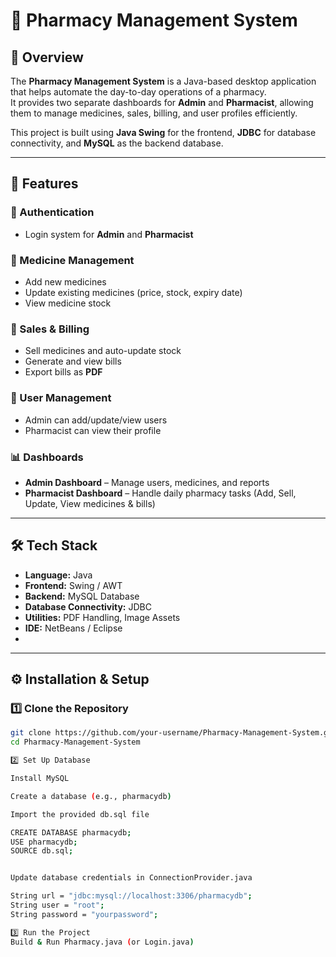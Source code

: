 # 💊 Pharmacy Management System  

## 📖 Overview  
The **Pharmacy Management System** is a Java-based desktop application that helps automate the day-to-day operations of a pharmacy.  
It provides two separate dashboards for **Admin** and **Pharmacist**, allowing them to manage medicines, sales, billing, and user profiles efficiently.  

This project is built using **Java Swing** for the frontend, **JDBC** for database connectivity, and **MySQL** as the backend database.  

---

## 🚀 Features  

### 🔐 Authentication  
- Login system for **Admin** and **Pharmacist**  

### 💊 Medicine Management  
- Add new medicines  
- Update existing medicines (price, stock, expiry date)  
- View medicine stock  

### 🛒 Sales & Billing  
- Sell medicines and auto-update stock  
- Generate and view bills  
- Export bills as **PDF**  

### 👤 User Management  
- Admin can add/update/view users  
- Pharmacist can view their profile  

### 📊 Dashboards  
- **Admin Dashboard** – Manage users, medicines, and reports  
- **Pharmacist Dashboard** – Handle daily pharmacy tasks (Add, Sell, Update, View medicines & bills)  

---

## 🛠️ Tech Stack  

- **Language:** Java  
- **Frontend:** Swing / AWT  
- **Backend:** MySQL Database  
- **Database Connectivity:** JDBC  
- **Utilities:** PDF Handling, Image Assets  
- **IDE:** NetBeans / Eclipse
- 

---

## ⚙️ Installation & Setup  

### 1️⃣ Clone the Repository  
```bash
git clone https://github.com/your-username/Pharmacy-Management-System.git
cd Pharmacy-Management-System

2️⃣ Set Up Database

Install MySQL

Create a database (e.g., pharmacydb)

Import the provided db.sql file

CREATE DATABASE pharmacydb;
USE pharmacydb;
SOURCE db.sql;


Update database credentials in ConnectionProvider.java

String url = "jdbc:mysql://localhost:3306/pharmacydb";
String user = "root";
String password = "yourpassword";

3️⃣ Run the Project
Build & Run Pharmacy.java (or Login.java)
